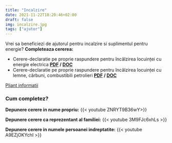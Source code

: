 ```yaml
---
title: "Incalzire"
date: 2021-11-22T18:20:46+02:00
draft: false
img: incalzire.jpg
tags: ["ajutor"]
---
```


Vrei sa beneficiezi de ajutorul pentru incalzire si suplimentul pentru energie?
**Completeaza cererea:**

- Cerere-declaratie pe proprie raspundere pentru încălzirea locuinței cu energie electrica **[PDF](http://www.dasbacau.ro/files/CADAS-AN.pdf) / [DOC](http://www.dasbacau.ro/files/CADAS-AN.docx)**
- Cerere-declaratie pe proprie raspundere pentru încălzirea locuinței cu lemne, cărbuni, combustibili petrolieri **[PDF](http://www.dasbacau.ro/files/CADAS-AN.pdf) / [DOC](http://www.dasbacau.ro/files/CADAS-AN.docx)**

[Pliant informatii](http://www.dasbacau.ro/files/MMuncii-Consumatorul-vulnerabil.pdf)

### Cum completez?
**Depunere cerere in nume propriu:**
{{< youtube ZNRYT9B36wY>}}

**Depunere cerere ca reprezentant al familiei:**
{{< youtube 3M9FJc6xhLs >}}

**Depunere cerere in numele persoanei indreptatite:**
{{< youtube A9EZjOKYchI >}}